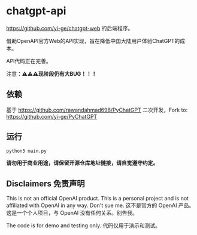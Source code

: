 # chatgpt-api

<https://github.com/yi-ge/chatgpt-web> 的后端程序。

借助OpenAPI官方Web的API实现，旨在降低中国大陆用户体验ChatGPT的成本。

API代码正在完善。

注意：**⚠⚠⚠现阶段仍有大BUG！！！**

## 依赖

基于 <https://github.com/rawandahmad698/PyChatGPT> 二次开发，Fork to: <https://github.com/yi-ge/PyChatGPT>

## 运行

```bash
python3 main.py
```

**请勿用于商业用途，请保留开源仓库地址链接，请自觉遵守约定。**

## Disclaimers 免责声明

This is not an official OpenAI product. This is a personal project and is not affiliated with OpenAI in any way. Don't sue me.
这不是官方的 OpenAI 产品。这是一个个人项目，与 OpenAI 没有任何关系。别告我。

The code is for demo and testing only.
代码仅用于演示和测试。
